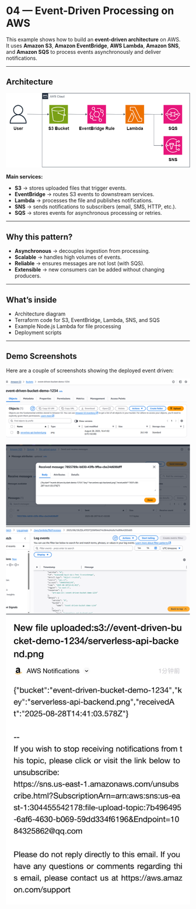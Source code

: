 # 04 — Event-Driven Processing on AWS

This example shows how to build an **event-driven architecture** on AWS.  
It uses **Amazon S3**, **Amazon EventBridge**, **AWS Lambda**, **Amazon SNS**, and **Amazon SQS** to process events asynchronously and deliver notifications.

---

## Architecture

![AWS Event-Driven Diagram](diagram/aws-event-driven.png)

**Main services:**

- **S3** → stores uploaded files that trigger events.
- **EventBridge** → routes S3 events to downstream services.
- **Lambda** → processes the file and publishes notifications.
- **SNS** → sends notifications to subscribers (email, SMS, HTTP, etc.).
- **SQS** → stores events for asynchronous processing or retries.

---

## Why this pattern?

- **Asynchronous** → decouples ingestion from processing.
- **Scalable** → handles high volumes of events.
- **Reliable** → ensures messages are not lost (with SQS).
- **Extensible** → new consumers can be added without changing producers.

---

## What’s inside

- Architecture diagram
- Terraform code for S3, EventBridge, Lambda, SNS, and SQS
- Example Node.js Lambda for file processing
- Deployment scripts

---

## Demo Screenshots

Here are a couple of screenshots showing the deployed event driven:

![Demo Screenshot 0](images/demo0.png)  
![Demo Screenshot 1](images/demo1.png)
![Demo Screenshot 2](images/demo2.png)
![Demo Screenshot 3](images/demo3.jpg)